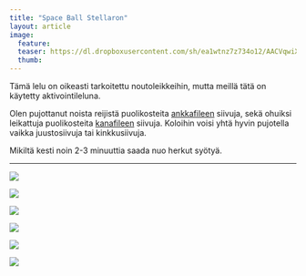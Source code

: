 ```yaml
---
title: "Space Ball Stellaron"
layout: article
image:
  feature:
  teaser: https://dl.dropboxusercontent.com/sh/ea1wtnz7z734o12/AACVqwiXUwMxJtWqmAw09pZNa/aktivointi/space-ball-stellaron/DSC49658-245px.jpg
  thumb:
---
```


Tämä lelu on oikeasti tarkoitettu noutoleikkeihin, mutta meillä tätä on käytetty aktivointileluna.

Olen pujottanut noista reijistä puolikosteita [ankkafileen](http://clk.tradedoubler.com/click?p(240480)a(2526211)g(21401374)url(https://www.mustijamirri.fi/brit-care-let-s-bite-ankanrinta-80-g-018621-1)) siivuja, sekä ohuiksi leikattuja puolikosteita [kanafileen](http://clk.tradedoubler.com/click?p(210840)a(2526211)g(19927404)url(http://www.zooplus.fi/shop/koirat/luut/puruliuskat/rocco/171756)) siivuja. Koloihin voisi yhtä hyvin pujotella vaikka juustosiivuja tai kinkkusiivuja.

Mikiltä kesti noin 2-3 minuuttia saada nuo herkut syötyä.

---

[![](https://dl.dropboxusercontent.com/sh/ea1wtnz7z734o12/AACDnUHhQ9F-jPXvvK5-dECfa/aktivointi/space-ball-stellaron/DSC49658-800px.jpg)](https://dl.dropboxusercontent.com/sh/ea1wtnz7z734o12/AAAWCmUZYaHr78wsqqEb3b9ca/aktivointi/space-ball-stellaron/DSC49658.jpg)

[![](https://dl.dropboxusercontent.com/sh/ea1wtnz7z734o12/AACBIsUHz-eHGSE4TwxAQOdJa/aktivointi/space-ball-stellaron/DSC49601-800px.jpg)](https://dl.dropboxusercontent.com/sh/ea1wtnz7z734o12/AACf3AskR5w7YrrwjTD6lya_a/aktivointi/space-ball-stellaron/DSC49601.jpg)

[![](https://dl.dropboxusercontent.com/sh/ea1wtnz7z734o12/AACHDso3GT987FxiCh-FbrfMa/aktivointi/space-ball-stellaron/DSC49633-800px.jpg)](https://dl.dropboxusercontent.com/sh/ea1wtnz7z734o12/AACrEo_A3MIynT3uLY1jDvs1a/aktivointi/space-ball-stellaron/DSC49633.jpg)

[![](https://dl.dropboxusercontent.com/sh/ea1wtnz7z734o12/AACMyJpoDnZHXwi72rXuT5nra/aktivointi/space-ball-stellaron/DSC49681-800px.jpg)](https://dl.dropboxusercontent.com/sh/ea1wtnz7z734o12/AAAP5yPbyTeQ_UGFmiGQSA3Sa/aktivointi/space-ball-stellaron/DSC49681.jpg)

[![](https://dl.dropboxusercontent.com/sh/ea1wtnz7z734o12/AACfIX-YgmPNOhylcI0T_1H2a/aktivointi/space-ball-stellaron/DSC49692-800px.jpg)](https://dl.dropboxusercontent.com/sh/ea1wtnz7z734o12/AAAuitBqzpwMtkq85A7epOeTa/aktivointi/space-ball-stellaron/DSC49692.jpg)

[![](https://dl.dropboxusercontent.com/sh/ea1wtnz7z734o12/AACDVTDYX5ny5xTTL34agEY3a/aktivointi/space-ball-stellaron/DSC49583-800px.jpg)](https://dl.dropboxusercontent.com/sh/ea1wtnz7z734o12/AAAJWNMdoDeDbOpgN4Nlfeu_a/aktivointi/space-ball-stellaron/DSC49583.jpg)
